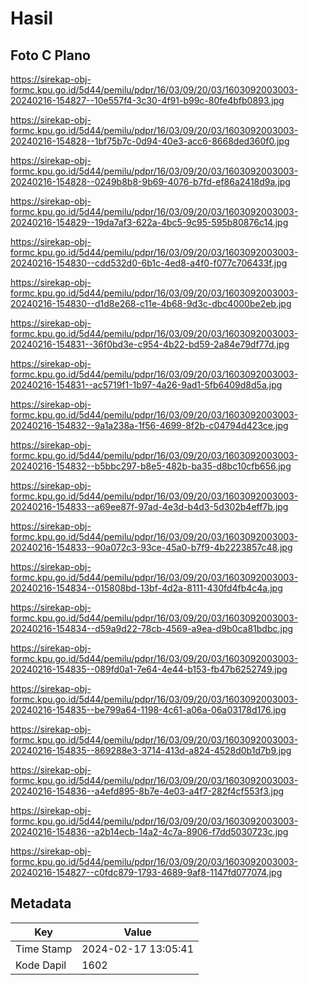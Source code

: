 # Hasil

## Foto C Plano

https://sirekap-obj-formc.kpu.go.id/5d44/pemilu/pdpr/16/03/09/20/03/1603092003003-20240216-154827--10e557f4-3c30-4f91-b99c-80fe4bfb0893.jpg

https://sirekap-obj-formc.kpu.go.id/5d44/pemilu/pdpr/16/03/09/20/03/1603092003003-20240216-154828--1bf75b7c-0d94-40e3-acc6-8668ded360f0.jpg

https://sirekap-obj-formc.kpu.go.id/5d44/pemilu/pdpr/16/03/09/20/03/1603092003003-20240216-154828--0249b8b8-9b69-4076-b7fd-ef86a2418d9a.jpg

https://sirekap-obj-formc.kpu.go.id/5d44/pemilu/pdpr/16/03/09/20/03/1603092003003-20240216-154829--19da7af3-622a-4bc5-9c95-595b80876c14.jpg

https://sirekap-obj-formc.kpu.go.id/5d44/pemilu/pdpr/16/03/09/20/03/1603092003003-20240216-154830--cdd532d0-6b1c-4ed8-a4f0-f077c706433f.jpg

https://sirekap-obj-formc.kpu.go.id/5d44/pemilu/pdpr/16/03/09/20/03/1603092003003-20240216-154830--d1d8e268-c11e-4b68-9d3c-dbc4000be2eb.jpg

https://sirekap-obj-formc.kpu.go.id/5d44/pemilu/pdpr/16/03/09/20/03/1603092003003-20240216-154831--36f0bd3e-c954-4b22-bd59-2a84e79df77d.jpg

https://sirekap-obj-formc.kpu.go.id/5d44/pemilu/pdpr/16/03/09/20/03/1603092003003-20240216-154831--ac5719f1-1b97-4a26-9ad1-5fb6409d8d5a.jpg

https://sirekap-obj-formc.kpu.go.id/5d44/pemilu/pdpr/16/03/09/20/03/1603092003003-20240216-154832--9a1a238a-1f56-4699-8f2b-c04794d423ce.jpg

https://sirekap-obj-formc.kpu.go.id/5d44/pemilu/pdpr/16/03/09/20/03/1603092003003-20240216-154832--b5bbc297-b8e5-482b-ba35-d8bc10cfb656.jpg

https://sirekap-obj-formc.kpu.go.id/5d44/pemilu/pdpr/16/03/09/20/03/1603092003003-20240216-154833--a69ee87f-97ad-4e3d-b4d3-5d302b4eff7b.jpg

https://sirekap-obj-formc.kpu.go.id/5d44/pemilu/pdpr/16/03/09/20/03/1603092003003-20240216-154833--90a072c3-93ce-45a0-b7f9-4b2223857c48.jpg

https://sirekap-obj-formc.kpu.go.id/5d44/pemilu/pdpr/16/03/09/20/03/1603092003003-20240216-154834--015808bd-13bf-4d2a-8111-430fd4fb4c4a.jpg

https://sirekap-obj-formc.kpu.go.id/5d44/pemilu/pdpr/16/03/09/20/03/1603092003003-20240216-154834--d59a9d22-78cb-4569-a9ea-d9b0ca81bdbc.jpg

https://sirekap-obj-formc.kpu.go.id/5d44/pemilu/pdpr/16/03/09/20/03/1603092003003-20240216-154835--089fd0a1-7e64-4e44-b153-fb47b6252749.jpg

https://sirekap-obj-formc.kpu.go.id/5d44/pemilu/pdpr/16/03/09/20/03/1603092003003-20240216-154835--be799a64-1198-4c61-a06a-06a03178d176.jpg

https://sirekap-obj-formc.kpu.go.id/5d44/pemilu/pdpr/16/03/09/20/03/1603092003003-20240216-154835--869288e3-3714-413d-a824-4528d0b1d7b9.jpg

https://sirekap-obj-formc.kpu.go.id/5d44/pemilu/pdpr/16/03/09/20/03/1603092003003-20240216-154836--a4efd895-8b7e-4e03-a4f7-282f4cf553f3.jpg

https://sirekap-obj-formc.kpu.go.id/5d44/pemilu/pdpr/16/03/09/20/03/1603092003003-20240216-154836--a2b14ecb-14a2-4c7a-8906-f7dd5030723c.jpg

https://sirekap-obj-formc.kpu.go.id/5d44/pemilu/pdpr/16/03/09/20/03/1603092003003-20240216-154827--c0fdc879-1793-4689-9af8-1147fd077074.jpg


## Metadata

| Key        | Value               |
| ---------- | ------------------- |
| Time Stamp | 2024-02-17 13:05:41 |
| Kode Dapil | 1602                |



